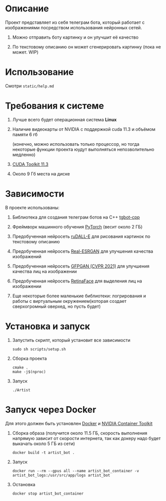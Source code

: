# Описание

Проект представляет из себя телеграм бота, который работает с изображениями посредством использования нейронных сетей.

1. Можно отправить боту картинку и он улучшит её качество

2. По текстовому описанию он может сгенерировать картинку (пока не может. WIP)

# Использование

Смотри `static/help.md`

# Требования к системе

1. Лучше всего будет операционная система **Linux**

2. Наличие видеокарты от NVIDIA с поддержкой cuda 11.3 и объёмом памяти 6 гб

   (конечно, можно использовать только процессор, но тогда некоторые функции проекта юудут выполняться непозволительно
   медленно)

3. [CUDA Toolkit 11.3](https://developer.nvidia.com/cuda-11.3.0-download-archive)

4. Около 9 Гб места на диске

# Зависимости

В проекте использованы:

1. Библиотека для создания телеграм ботов на C++ [tgbot-cpp](https://github.com/reo7sp/tgbot-cpp)
2. Фреймворк машинного обучения [PyTorch](https://pytorch.org/) (весит около 2 ГБ)
3. Предобученная нейросеть [ruDALL-E](https://github.com/sberbank-ai/ru-dalle) для рисования картинок по текстовому
   описанию
4. Предобученная нейросеть [Real-ESRGAN](https://github.com/xinntao/Real-ESRGAN) для улучшения качества изображений
5. Предобученная нейросеть [GFPGAN (CVPR 2021)](https://github.com/TencentARC/GFPGAN) для улучшения качества лиц на
   изображении
6. Предобученная нейросеть [RetinaFace](https://github.com/TencentARC/GFPGAN) для выделения лиц на изображении

7. Еще некоторые более маленькие библиотеки: логрирования и работы с виртуальным окружением(которая создает сверхогромный оверхед, но пусть будет)
# Установка и запуск

1. Запустить скрипт, который установит все зависимости

   ```shell
   sudo sh scripts/setup.sh
   ```

2. Сборка проекта

   ```shell
   cmake .
   make -j$(nproc)
   ```

3. Запуск

   ```shell
   ./Artist
   ```

# Запуск через Docker

Для этого должен быть установлен [Docker](https://www.docker.com/) и [NVIDIA Container Toolkit](https://github.com/NVIDIA/nvidia-docker)

1. Сборка образа (получится около 11.5 ГБ, скорость выполнения напрямую зависит от скорости интернета, так как докеру надо будет выкачать около 5 ГБ из сети)

   `docker build -t artist_bot .`

2. Запуск

   `docker run --rm --gpus all --name artist_bot_container -v artist_bot_logs:/usr/src/app/logs artist_bot`

3. Остановка

   `docker stop artist_bot_container`